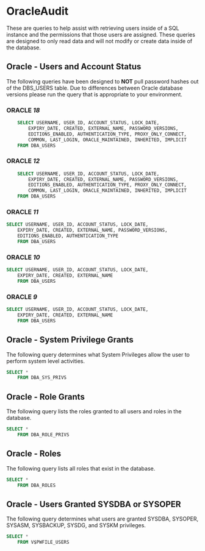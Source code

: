 # OracleAudit

These are queries to help assist with retrieving users inside of a SQL instance and the permissions that those users are assigned.  These queries are designed to only read data and will not modify or create data inside of the database.

## **Oracle - Users and Account Status**

The following queries have been designed to **NOT** pull password hashes out of the DBS_USERS table.  Due to differences between Oracle database versions please run the query that is appropriate to your environment.

### ORACLE ***18***

``` SQL
    SELECT USERNAME, USER_ID, ACCOUNT_STATUS, LOCK_DATE,
        EXPIRY_DATE, CREATED, EXTERNAL_NAME, PASSWORD_VERSIONS,
        EDITIONS_ENABLED, AUTHENTICATION_TYPE, PROXY_ONLY_CONNECT,
        COMMON, LAST_LOGIN, ORACLE_MAINTAINED, INHERITED, IMPLICIT
    FROM DBA_USERS
```

### ORACLE ***12***

``` SQL
    SELECT USERNAME, USER_ID, ACCOUNT_STATUS, LOCK_DATE,
        EXPIRY_DATE, CREATED, EXTERNAL_NAME, PASSWORD_VERSIONS,
        EDITIONS_ENABLED, AUTHENTICATION_TYPE, PROXY_ONLY_CONNECT,
        COMMON, LAST_LOGIN, ORACLE_MAINTAINED, INHERITED, IMPLICIT
    FROM DBA_USERS
```

### ORACLE ***11***

``` SQL
SELECT USERNAME, USER_ID, ACCOUNT_STATUS, LOCK_DATE,
    EXPIRY_DATE, CREATED, EXTERNAL_NAME, PASSWORD_VERSIONS,
    EDITIONS_ENABLED, AUTHENTICATION_TYPE
    FROM DBA_USERS
```

### ORACLE ***10***

``` SQL
SELECT USERNAME, USER_ID, ACCOUNT_STATUS, LOCK_DATE,
    EXPIRY_DATE, CREATED, EXTERNAL_NAME
    FROM DBA_USERS
```

### ORACLE ***9***

``` SQL
SELECT USERNAME, USER_ID, ACCOUNT_STATUS, LOCK_DATE,
    EXPIRY_DATE, CREATED, EXTERNAL_NAME
    FROM DBA_USERS
```

## **Oracle - System Privilege Grants**

The following query determines what System Privileges allow the user to perform system level activities.

``` SQL
SELECT *
    FROM DBA_SYS_PRIVS
```

## **Oracle - Role Grants**

The following query lists the roles granted to all users and roles in the database.

``` SQL
SELECT *
    FROM DBA_ROLE_PRIVS
```

## **Oracle - Roles**

The following query lists all roles that exist in the database.

``` SQL
SELECT *
    FROM DBA_ROLES
```

## **Oracle - Users Granted SYSDBA or SYSOPER**

The following query determines what users are granted SYSDBA, SYSOPER, SYSASM, SYSBACKUP, SYSDG, and SYSKM privileges.

``` SQL
SELECT *
    FROM V$PWFILE_USERS
```